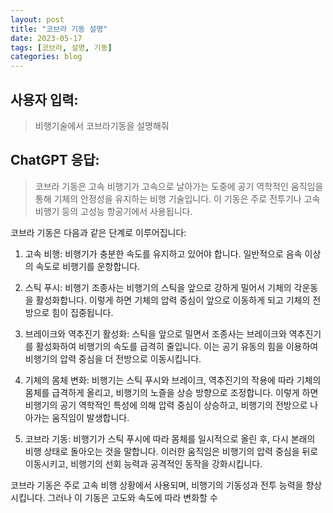 ```yaml
---
layout: post
title: "코브라 기동 설명"
date: 2023-05-17
tags: [코브라, 설명, 기동]
categories: blog
---
```


## 사용자 입력:
> 비행기술에서 코브라기동을 설명해줘

## ChatGPT 응답:
> 코브라 기동은 고속 비행기가 고속으로 날아가는 도중에 공기 역학적인 움직임을 통해 기체의 안정성을 유지하는 비행 기술입니다. 이 기동은 주로 전투기나 고속 비행기 등의 고성능 항공기에서 사용됩니다.

코브라 기동은 다음과 같은 단계로 이루어집니다:

1. 고속 비행: 비행기가 충분한 속도를 유지하고 있어야 합니다. 일반적으로 음속 이상의 속도로 비행기를 운항합니다.

2. 스틱 푸시: 비행기 조종사는 비행기의 스틱을 앞으로 강하게 밀어서 기체의 각운동을 활성화합니다. 이렇게 하면 기체의 압력 중심이 앞으로 이동하게 되고 기체의 전방으로 힘이 집중됩니다.

3. 브레이크와 역추진기 활성화: 스틱을 앞으로 밀면서 조종사는 브레이크와 역추진기를 활성화하여 비행기의 속도를 급격히 줄입니다. 이는 공기 유동의 힘을 이용하여 비행기의 압력 중심을 더 전방으로 이동시킵니다.

4. 기체의 몸체 변화: 비행기는 스틱 푸시와 브레이크, 역추진기의 작용에 따라 기체의 몸체를 급격하게 올리고, 비행기의 노즐을 상승 방향으로 조정합니다. 이렇게 하면 비행기의 공기 역학적인 특성에 의해 압력 중심이 상승하고, 비행기의 전방으로 나아가는 움직임이 발생합니다.

5. 코브라 기동: 비행기가 스틱 푸시에 따라 몸체를 일시적으로 올린 후, 다시 본래의 비행 상태로 돌아오는 것을 말합니다. 이러한 움직임은 비행기의 압력 중심을 뒤로 이동시키고, 비행기의 선회 능력과 공격적인 동작을 강화시킵니다.

코브라 기동은 주로 고속 비행 상황에서 사용되며, 비행기의 기동성과 전투 능력을 향상시킵니다. 그러나 이 기동은 고도와 속도에 따라 변화할 수

